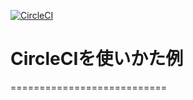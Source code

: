 [![CircleCI](https://circleci.com/gh/lokst/circleci-exampls.svg?style=svg)](https://circleci.com/gh/lokst/circleci-examples)
# CircleCIを使いかた例
===========================


